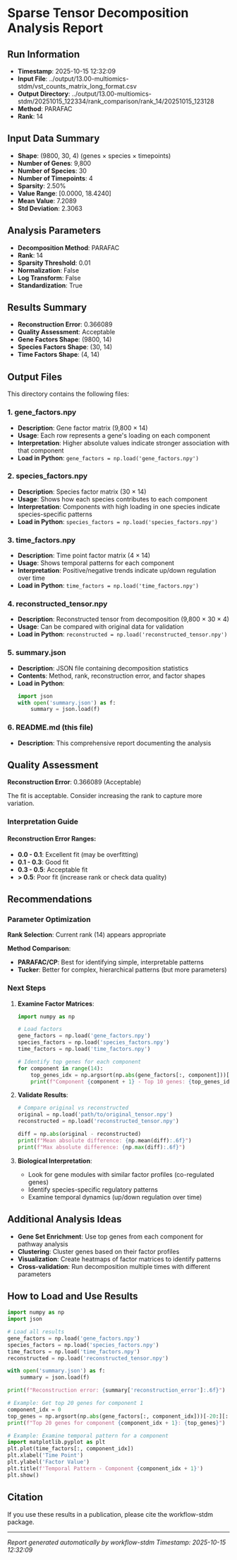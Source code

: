 # Sparse Tensor Decomposition Analysis Report

## Run Information

- **Timestamp**: 2025-10-15 12:32:09
- **Input File**: ../output/13.00-multiomics-stdm/vst_counts_matrix_long_format.csv
- **Output Directory**: ../output/13.00-multiomics-stdm/20251015_122334/rank_comparison/rank_14/20251015_123128
- **Method**: PARAFAC
- **Rank**: 14

## Input Data Summary

- **Shape**: (9800, 30, 4) (genes × species × timepoints)
- **Number of Genes**: 9,800
- **Number of Species**: 30
- **Number of Timepoints**: 4
- **Sparsity**: 2.50%
- **Value Range**: [0.0000, 18.4240]
- **Mean Value**: 7.2089
- **Std Deviation**: 2.3063

## Analysis Parameters

- **Decomposition Method**: PARAFAC
- **Rank**: 14
- **Sparsity Threshold**: 0.01
- **Normalization**: False
- **Log Transform**: False
- **Standardization**: True

## Results Summary

- **Reconstruction Error**: 0.366089
- **Quality Assessment**: Acceptable
- **Gene Factors Shape**: (9800, 14)
- **Species Factors Shape**: (30, 14)
- **Time Factors Shape**: (4, 14)

## Output Files

This directory contains the following files:

### 1. **gene_factors.npy**
- **Description**: Gene factor matrix (9,800 × 14)
- **Usage**: Each row represents a gene's loading on each component
- **Interpretation**: Higher absolute values indicate stronger association with that component
- **Load in Python**: `gene_factors = np.load('gene_factors.npy')`

### 2. **species_factors.npy**
- **Description**: Species factor matrix (30 × 14)
- **Usage**: Shows how each species contributes to each component
- **Interpretation**: Components with high loading in one species indicate species-specific patterns
- **Load in Python**: `species_factors = np.load('species_factors.npy')`

### 3. **time_factors.npy**
- **Description**: Time point factor matrix (4 × 14)
- **Usage**: Shows temporal patterns for each component
- **Interpretation**: Positive/negative trends indicate up/down regulation over time
- **Load in Python**: `time_factors = np.load('time_factors.npy')`

### 4. **reconstructed_tensor.npy**
- **Description**: Reconstructed tensor from decomposition (9,800 × 30 × 4)
- **Usage**: Can be compared with original data for validation
- **Load in Python**: `reconstructed = np.load('reconstructed_tensor.npy')`

### 5. **summary.json**
- **Description**: JSON file containing decomposition statistics
- **Contents**: Method, rank, reconstruction error, and factor shapes
- **Load in Python**: 
  ```python
  import json
  with open('summary.json') as f:
      summary = json.load(f)
  ```

### 6. **README.md** (this file)
- **Description**: This comprehensive report documenting the analysis

## Quality Assessment

**Reconstruction Error**: 0.366089 (Acceptable)

The fit is acceptable. Consider increasing the rank to capture more variation.

### Interpretation Guide

#### Reconstruction Error Ranges:
- **0.0 - 0.1**: Excellent fit (may be overfitting)
- **0.1 - 0.3**: Good fit
- **0.3 - 0.5**: Acceptable fit
- **> 0.5**: Poor fit (increase rank or check data quality)

## Recommendations

### Parameter Optimization

**Rank Selection**: Current rank (14) appears appropriate

**Method Comparison**:
- **PARAFAC/CP**: Best for identifying simple, interpretable patterns
- **Tucker**: Better for complex, hierarchical patterns (but more parameters)

### Next Steps

1. **Examine Factor Matrices**:
   ```python
   import numpy as np
   
   # Load factors
   gene_factors = np.load('gene_factors.npy')
   species_factors = np.load('species_factors.npy')
   time_factors = np.load('time_factors.npy')
   
   # Identify top genes for each component
   for component in range(14):
       top_genes_idx = np.argsort(np.abs(gene_factors[:, component]))[-10:][::-1]
       print(f"Component {component + 1} - Top 10 genes: {top_genes_idx}")
   ```

2. **Validate Results**:
   ```python
   # Compare original vs reconstructed
   original = np.load('path/to/original_tensor.npy')
   reconstructed = np.load('reconstructed_tensor.npy')
   
   diff = np.abs(original - reconstructed)
   print(f"Mean absolute difference: {np.mean(diff):.6f}")
   print(f"Max absolute difference: {np.max(diff):.6f}")
   ```

3. **Biological Interpretation**:
   - Look for gene modules with similar factor profiles (co-regulated genes)
   - Identify species-specific regulatory patterns
   - Examine temporal dynamics (up/down regulation over time)

## Additional Analysis Ideas

- **Gene Set Enrichment**: Use top genes from each component for pathway analysis
- **Clustering**: Cluster genes based on their factor profiles
- **Visualization**: Create heatmaps of factor matrices to identify patterns
- **Cross-validation**: Run decomposition multiple times with different parameters

## How to Load and Use Results

```python
import numpy as np
import json

# Load all results
gene_factors = np.load('gene_factors.npy')
species_factors = np.load('species_factors.npy')
time_factors = np.load('time_factors.npy')
reconstructed = np.load('reconstructed_tensor.npy')

with open('summary.json') as f:
    summary = json.load(f)

print(f"Reconstruction error: {summary['reconstruction_error']:.6f}")

# Example: Get top 20 genes for component 1
component_idx = 0
top_genes = np.argsort(np.abs(gene_factors[:, component_idx]))[-20:][::-1]
print(f"Top 20 genes for component {component_idx + 1}: {top_genes}")

# Example: Examine temporal pattern for a component
import matplotlib.pyplot as plt
plt.plot(time_factors[:, component_idx])
plt.xlabel('Time Point')
plt.ylabel('Factor Value')
plt.title(f'Temporal Pattern - Component {component_idx + 1}')
plt.show()
```

## Citation

If you use these results in a publication, please cite the workflow-stdm package.

---

*Report generated automatically by workflow-stdm*
*Timestamp: 2025-10-15 12:32:09*
